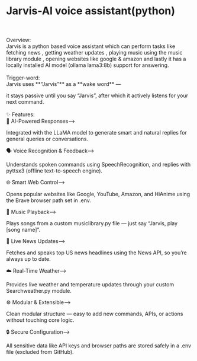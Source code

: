 # Jarvis-AI voice assistant(python)
<br>
<br>
Overview:
<br>
Jarvis is a python based voice assistant which can perform tasks like fetching news , getting weather updates , playing music using the music library module , opening websites like google & amazon and lastly it has a locally installed AI model (ollama lama3:8b) support for answering.
<br>
<br>
Trigger-word:
<br>
Jarvis uses **“Jarvis”** as a **wake word** —  

it stays passive until you say “Jarvis”, after which it actively listens for your next command.
<br>
<br>
✨ Features:
<br>
🧠 AI-Powered Responses-->

Integrated with the LLaMA model to generate smart and natural replies for general queries or conversations.

🗣️ Voice Recognition & Feedback-->

Understands spoken commands using SpeechRecognition, and replies with pyttsx3 (offline text-to-speech engine).

🌐 Smart Web Control-->

Opens popular websites like Google, YouTube, Amazon, and HiAnime using the Brave browser path set in .env.

🎵 Music Playback-->

Plays songs from a custom musiclibrary.py file — just say “Jarvis, play [song name]”.

📰 Live News Updates-->

Fetches and speaks top US news headlines using the News API, so you’re always up to date.

☁️ Real-Time Weather-->

Provides live weather and temperature updates through your custom Searchweather.py module.

⚙️ Modular & Extensible-->

Clean modular structure — easy to add new commands, APIs, or actions without touching core logic.

🔒 Secure Configuration-->

All sensitive data like API keys and browser paths are stored safely in a .env file (excluded from GitHub).



